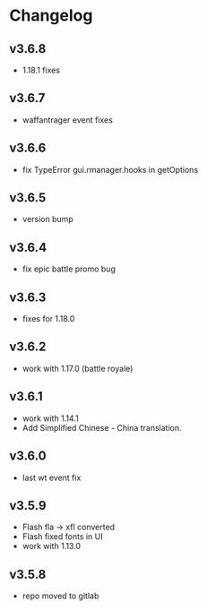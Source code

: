 # Changelog

## v3.6.8

* 1.18.1 fixes

## v3.6.7

* waffantrager event fixes

## v3.6.6

* fix TypeError gui.rmanager.hooks in getOptions

## v3.6.5

* version bump

## v3.6.4

* fix epic battle promo bug

## v3.6.3

* fixes for 1.18.0

## v3.6.2

* work with 1.17.0 (battle royale)

## v3.6.1

* work with 1.14.1
* Add Simplified Chinese - China translation.

## v3.6.0

* last wt event fix

## v3.5.9

* Flash fla -> xfl converted
* Flash fixed fonts in UI
* work with 1.13.0

## v3.5.8

* repo moved to gitlab